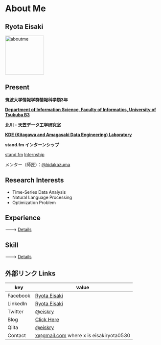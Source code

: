 # About Me

## Ryota Eisaki

<img width="127" alt="aboutme" src="https://user-images.githubusercontent.com/39875637/97383894-f75ae600-1911-11eb-852e-b3016eb7349a.jpeg">


## Present

**筑波大学情報学群情報科学類3年**  

[**Department of Information Science, Faculty of Informatics, University of Tsukuba B3**
](https://www.coins.tsukuba.ac.jp)

**北川・天笠データ工学研究室**

[**KDE (Kitagawa and Amagasaki Data Engineering) Laboratory**](http://kde.cs.tsukuba.ac.jp/)

**stand.fm インターンシップ**

[stand.fm](https://corp.stand.fm) [ Internship](https://herp.careers/v1/standfm/BraKuoBEMzlw)

メンター（師匠）：[@hidakazuma](https://twitter.com/hidakazuma)

## Research Interests

- Time-Series Data Analysis
- Natural Language Processing 
- Optimization Problem



## Experience
---> [Details](https://github.com/RyotaEisaki/about_me/blob/master/Career.md)




## Skill

---> [Details](https://github.com/RyotaEisaki/about_me/blob/master/Skills.md)


## 外部リンク Links
|key|value|
|---|---|
|Facebook|[Ryota Eisaki](https://www.facebook.com/ryotaeisaki)|
|LinkedIn|[Ryota Eisaki](https://www.linkedin.com/in/eisakiryota)|
|Twitter|[@eiskry](https://twitter.com/eiskry)|
|Blog|[Click Here](https://rethink-multimedia.com)|
|Qiita|[@eiskry](https://qiita.com/eiskry)|
|Contact| x@gmail.com where x is eisakiryota0530|

